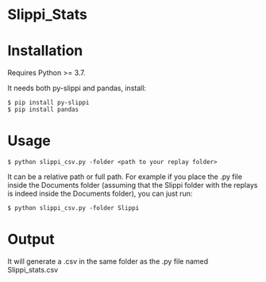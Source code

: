# Slippi_Stats


# Installation
Requires Python >= 3.7. 

It needs both py-slippi and pandas, install:

```
$ pip install py-slippi
$ pip install pandas
```


# Usage

```
$ python slippi_csv.py -folder <path to your replay folder>
```

It can be a relative path or full path. For example if you place the .py file inside the Documents folder (assuming that the Slippi folder with the replays is indeed inside the Documents folder), you can just run:

```
$ python slippi_csv.py -folder Slippi
```

# Output

It will generate a .csv in the same folder as the .py file named Slippi_stats.csv
